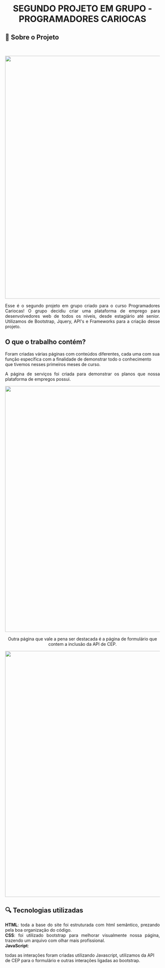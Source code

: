 <h1 align="center">SEGUNDO PROJETO EM GRUPO - PROGRAMADORES CARIOCAS </h1>
<h2>&#128209 Sobre o Projeto</h2><br>
<p align="center"><img src="https://64.media.tumblr.com/c9032d17b0e03cea00b939792202b8a1/898bf5842b392184-38/s2048x3072/7410e9a80b8813a07ce0b6bdf21628b7b134343e.pnj" width=790></p>
<p align=justify>Esse é o segundo projeto em grupo criado para o curso Programadores Cariocas! O grupo decidiu criar uma plataforma de emprego para desenvolvedores web de todos os níveis, desde estagiário até senior. Utilizamos de Bootstrap, Jquery, API's e Frameworks para a criação desse projeto.</p>

<h2>O que o trabalho contém?</h2>
Foram criadas várias páginas com conteúdos diferentes, cada uma com sua função específica com a finalidade de demonstrar todo o conhecimento que tivemos nesses primeiros meses de curso.<br>

<p align=justify>A página de serviços foi criada para demonstrar os planos que nossa plataforma de empregos possui.</p>

<p align="center"><img src="https://64.media.tumblr.com/d8bb2356c0d349f2d628460b84c0558c/2765385944bafbe1-fa/s2048x3072/ff7b6d997962deed43f77bc0b787c436ac4af944.pnj" width=800></p>

<p align=center>Outra página que vale a pena ser destacada é a página de formulário que contem a inclusão da API de CEP.</p>

<p align="center"><img src="https://64.media.tumblr.com/f9f25c7de8848ce615c016f668a169cf/053f86b875683078-9b/s2048x3072/517e80fa19f6c13384c5ac9b3f58e0aa655afe37.pnj" width=800></p>
<h2>&#128269 Tecnologias utilizadas</h2>
<p align=justify><strong>HTML</strong>: toda a base do site foi estruturada com html semântico, prezando pela boa organização do código.<br>
<strong>CSS</strong>: foi utilizado bootstrap para melhorar visualmente nossa página, trazendo um arquivo com olhar mais profissional.<br>
<strong>JavaScript</strong>:</p> todas as interações foram criadas utilizando Javascript, utilizamos da API de CEP para o formulário e outras interações ligadas ao bootstrap.
